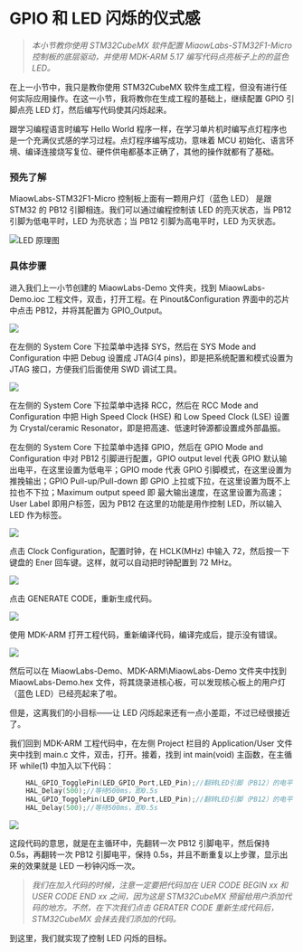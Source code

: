 # GPIO 和 LED 闪烁的仪式感

> *本小节教你使用 STM32CubeMX 软件配置 MiaowLabs-STM32F1-Micro 控制板的底层驱动，并使用 MDK-ARM 5.17 编写代码点亮板子上的的蓝色 LED。*

在上一小节中，我只是教你使用 STM32CubeMX 软件生成工程，但没有进行任何实际应用操作。在这一小节，我将教你在生成工程的基础上，继续配置 GPIO 引脚点亮 LED 灯，然后编写代码使其闪烁起来。

跟学习编程语言时编写 Hello World 程序一样，在学习单片机时编写点灯程序也是一个充满仪式感的学习过程。点灯程序编写成功，意味着 MCU 初始化、语言环境、编译连接烧写复位、硬件供电都基本正确了，其他的操作就都有了基础。

### 预先了解

MiaowLabs-STM32F1-Micro 控制板上面有一颗用户灯（蓝色 LED） 是跟 STM32 的 PB12 引脚相连。我们可以通过编程控制该 LED 的亮灭状态，当 PB12 引脚为低电平时，LED 为亮状态；当 PB12 引脚为高电平时，LED 为灭状态。

![LED 原理图](/img/2019-02-20_224754.png)

### 具体步骤

进入我们上一小节创建的 MiaowLabs-Demo 文件夹，找到 MiaowLabs-Demo.ioc 工程文件，双击，打开工程。在 Pinout&Configuration 界面中的芯片中点击 PB12，并将其配置为 GPIO_Output。

![](/img/2019-06-25_203331.png)

在左侧的 System Core 下拉菜单中选择 SYS，然后在 SYS Mode and Configuration 中把 Debug 设置成 JTAG(4 pins)，即是把系统配置和模式设置为 JTAG 接口，方便我们后面使用 SWD 调试工具。

![](/img/2019-06-25_203543.png)

在左侧的 System Core 下拉菜单中选择 RCC，然后在 RCC Mode and Configuration 中把 High Speed Clock (HSE) 和 Low Speed Clock (LSE) 设置为 Crystal/ceramic Resonator，即是把高速、低速时钟源都设置成外部晶振。 

在左侧的 System Core 下拉菜单中选择 GPIO，然后在 GPIO Mode and Configuration 中对 PB12 引脚进行配置，GPIO output level 代表 GPIO 默认输出电平，在这里设置为低电平；GPIO mode 代表 GPIO 引脚模式，在这里设置为推挽输出；GPIO Pull-up/Pull-down 即 GPIO 上拉或下拉，在这里设置为既不上拉也不下拉；Maximum output speed 即 最大输出速度，在这里设置为高速；User Label 即用户标签，因为 PB12 在这里的功能是用作控制 LED，所以输入 LED 作为标签。

![](/img/2019-06-25_211312.png)

点击 Clock Configuration，配置时钟，在 HCLK(MHz) 中输入 72，然后按一下键盘的 Ener 回车键。这样，就可以自动把时钟配置到 72 MHz。

![](/img/2019-06-25_220840.png)

点击 GENERATE CODE，重新生成代码。

![](/img/2019-06-25_212510.png)

使用 MDK-ARM 打开工程代码，重新编译代码，编译完成后，提示没有错误。

![](/img/2019-06-25_212724.png)

然后可以在 MiaowLabs-Demo、MDK-ARM\MiaowLabs-Demo 文件夹中找到 MiaowLabs-Demo.hex 文件，将其烧录进核心板，可以发现核心板上的用户灯（蓝色 LED）已经亮起来了啦。

但是，这离我们的小目标——让 LED 闪烁起来还有一点小差距，不过已经很接近了。

我们回到 MDK-ARM 工程代码中，在左侧 Project 栏目的 Application/User 文件夹中找到 main.c 文件，双击，打开。接着，找到 int main(void) 主函数，在主循环 while(1) 中加入以下代码：

```c
    HAL_GPIO_TogglePin(LED_GPIO_Port,LED_Pin);//翻转LED引脚（PB12）的电平
    HAL_Delay(500);//等待500ms，即0.5s
    HAL_GPIO_TogglePin(LED_GPIO_Port,LED_Pin);//翻转LED引脚（PB12）的电平
    HAL_Delay(500);//等待500ms，即0.5s
```

![](/img/2019-06-25_214930.png)

这段代码的意思，就是在主循环中，先翻转一次 PB12 引脚电平，然后保持 0.5s，再翻转一次 PB12 引脚电平，保持 0.5s，并且不断重复以上步骤，显示出来的效果就是 LED 一秒钟闪烁一次。

> *我们在加入代码的时候，注意一定要把代码加在 UER CODE BEGIN xx 和 USER CODE END xx 之间，因为这是 STM32CubeMX 预留给用户添加代码的地方。不然，在下次我们点击 GERATER CODE 重新生成代码后，STM32CubeMX 会抹去我们添加的代码。*

到这里，我们就实现了控制 LED 闪烁的目标。



